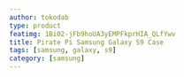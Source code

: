```yaml
---
author: tokodab
type: product
featimg: 1Bi02-jFb9hoUA3yEMPFkprHIA_QLfYwv
title: Pirate Pi Samsung Galaxy S9 Case
tags: [samsung, galaxy, s9]
category: [samsung]
---
```

